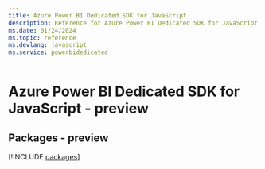 ```yaml
---
title: Azure Power BI Dedicated SDK for JavaScript
description: Reference for Azure Power BI Dedicated SDK for JavaScript
ms.date: 01/24/2024
ms.topic: reference
ms.devlang: javascript
ms.service: powerbidedicated
---
```

# Azure Power BI Dedicated SDK for JavaScript - preview
## Packages - preview
[!INCLUDE [packages](power-bi-dedicated-index.md)]